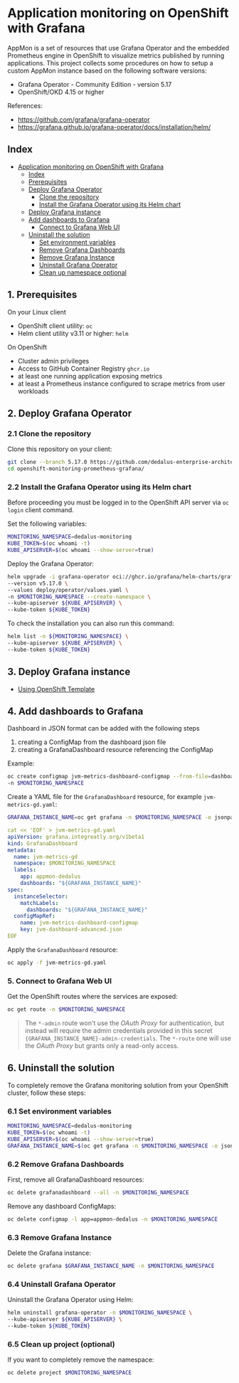 # Application monitoring on OpenShift with Grafana
<!-- markdownlint-disable MD004 MD034 -->
AppMon is a set of resources that use Grafana Operator and the embedded Prometheus engine in OpenShift to visualize metrics published by running applications.
This project collects some procedures on how to setup a custom AppMon instance based on the following software versions:

* Grafana Operator - Community Edition - version 5.17
* OpenShift/OKD 4.15 or higher

References:

* <https://github.com/grafana/grafana-operator>
* <https://grafana.github.io/grafana-operator/docs/installation/helm/>

## Index

<!-- TOC -->

- [Application monitoring on OpenShift with Grafana](#application-monitoring-on-openshift-with-grafana)
    - [Index](#index)
    - [Prerequisites](#prerequisites)
    - [Deploy Grafana Operator](#deploy-grafana-operator)
        - [Clone the repository](#clone-the-repository)
        - [Install the Grafana Operator using its Helm chart](#install-the-grafana-operator-using-its-helm-chart)
    - [Deploy Grafana instance](#deploy-grafana-instance)
    - [Add dashboards to Grafana](#add-dashboards-to-grafana)
        - [Connect to Grafana Web UI](#connect-to-grafana-web-ui)
    - [Uninstall the solution](#uninstall-the-solution)
        - [Set environment variables](#set-environment-variables)
        - [Remove Grafana Dashboards](#remove-grafana-dashboards)
        - [Remove Grafana Instance](#remove-grafana-instance)
        - [Uninstall Grafana Operator](#uninstall-grafana-operator)
        - [Clean up namespace optional](#clean-up-namespace-optional)

<!-- /TOC -->

## 1. Prerequisites

On your Linux client

* OpenShift client utility: ```oc```
* Helm client utility v3.11 or higher: ```helm```

On OpenShift

* Cluster admin privileges
* Access to GitHub Container Registry `ghcr.io`
* at least one running application exposing metrics
* at least a Prometheus instance configured to scrape metrics from user workloads

## 2. Deploy Grafana Operator

### 2.1 Clone the repository

Clone this repository on your client:

```bash
git clone --branch 5.17.0 https://github.com/dedalus-enterprise-architect/openshift-monitoring-prometheus-grafana.git
cd openshift-monitoring-prometheus-grafana/
```

### 2.2 Install the Grafana Operator using its Helm chart

Before proceeding you must be logged in to the OpenShift API server via `oc login` client command.

Set the following variables:

```bash
MONITORING_NAMESPACE=dedalus-monitoring
KUBE_TOKEN=$(oc whoami -t)
KUBE_APISERVER=$(oc whoami --show-server=true)
```

Deploy the Grafana Operator:

```bash
helm upgrade -i grafana-operator oci://ghcr.io/grafana/helm-charts/grafana-operator \
--version v5.17.0 \ 
--values deploy/operator/values.yaml \
-n $MONITORING_NAMESPACE --create-namespace \
--kube-apiserver ${KUBE_APISERVER} \
--kube-token ${KUBE_TOKEN}
```

To check the installation you can also run this command:

```bash
helm list -n ${MONITORING_NAMESPACE} \
--kube-apiserver ${KUBE_APISERVER} \
--kube-token ${KUBE_TOKEN}
```

## 3. Deploy Grafana instance
- [Using OpenShift Template](/deploy/openshift-template/README.md)

## 4. Add dashboards to Grafana

Dashboard in JSON format can be added with the following steps
1. creating a ConfigMap from the dashboard json file
2. creating a GrafanaDashboard resource referencing the ConfigMap

Example:

```bash
oc create configmap jvm-metrics-dashboard-configmap --from-file=dashboards/jvm-dashboard-advanced.json \
-n $MONITORING_NAMESPACE
```

Create a YAML file for the `GrafanaDashboard` resource, for example `jvm-metrics-gd.yaml`:

```bash
GRAFANA_INSTANCE_NAME=oc get grafana -n $MONITORING_NAMESPACE -o jsonpath='{.items[0].metadata.name}'
```

```yaml
cat << 'EOF' > jvm-metrics-gd.yaml
apiVersion: grafana.integreatly.org/v1beta1
kind: GrafanaDashboard
metadata:
  name: jvm-metrics-gd
  namespace: $MONITORING_NAMESPACE
  labels:
    app: appmon-dedalus
    dashboards: "${GRAFANA_INSTANCE_NAME}"
spec:
  instanceSelector:
    matchLabels:
      dashboards: "${GRAFANA_INSTANCE_NAME}"
  configMapRef:
    name: jvm-metrics-dashboard-configmap
    key: jvm-dashboard-advanced.json
EOF
```

Apply the `GrafanaDashboard` resource:

```bash
oc apply -f jvm-metrics-gd.yaml
```

### 5. Connect to Grafana Web UI

Get the OpenShift routes where the services are exposed:

```bash
oc get route -n $MONITORING_NAMESPACE
```

> The `*-admin` route won't use the _OAuth Proxy_ for authentication, but instead will require the admin credentials provided in this secret
`{GRAFANA_INSTANCE_NAME}-admin-credentials`.
The `*-route` one will use the _OAuth Proxy_ but grants only a read-only access.

## 6. Uninstall the solution

To completely remove the Grafana monitoring solution from your OpenShift cluster, follow these steps:

### 6.1 Set environment variables

```bash
MONITORING_NAMESPACE=dedalus-monitoring
KUBE_TOKEN=$(oc whoami -t)
KUBE_APISERVER=$(oc whoami --show-server=true)
GRAFANA_INSTANCE_NAME=$(oc get grafana -n $MONITORING_NAMESPACE -o jsonpath='{.items[0].metadata.name}')
```

### 6.2 Remove Grafana Dashboards

First, remove all GrafanaDashboard resources:

```bash
oc delete grafanadashboard --all -n $MONITORING_NAMESPACE
```

Remove any dashboard ConfigMaps:

```bash
oc delete configmap -l app=appmon-dedalus -n $MONITORING_NAMESPACE
```

### 6.3 Remove Grafana Instance

Delete the Grafana instance:

```bash
oc delete grafana $GRAFANA_INSTANCE_NAME -n $MONITORING_NAMESPACE
```

### 6.4 Uninstall Grafana Operator

Uninstall the Grafana Operator using Helm:

```bash
helm uninstall grafana-operator -n $MONITORING_NAMESPACE \
--kube-apiserver ${KUBE_APISERVER} \
--kube-token ${KUBE_TOKEN}
```

### 6.5 Clean up project (optional)

If you want to completely remove the namespace:

```bash
oc delete project $MONITORING_NAMESPACE
```
